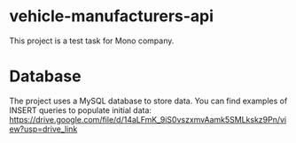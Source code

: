 # vehicle-manufacturers-api
This project is a test task for Mono company.

# Database
The project uses a MySQL database to store data.
You can find examples of INSERT queries to populate initial data: https://drive.google.com/file/d/14aLFmK_9iS0vszxmvAamk5SMLkskz9Pn/view?usp=drive_link